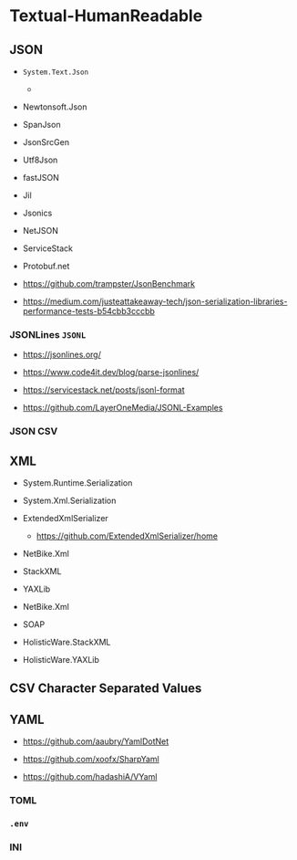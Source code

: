# Textual-HumanReadable


## JSON

*   `System.Text.Json`

    *      

*   Newtonsoft.Json

*   SpanJson

*   JsonSrcGen

*   Utf8Json

*   fastJSON

*   Jil

*   Jsonics

*   NetJSON

*   ServiceStack

*   Protobuf.net

*   https://github.com/trampster/JsonBenchmark

*   https://medium.com/justeattakeaway-tech/json-serialization-libraries-performance-tests-b54cbb3cccbb

### JSONLines `JSONL`

*   https://jsonlines.org/

*   https://www.code4it.dev/blog/parse-jsonlines/

*   https://servicestack.net/posts/jsonl-format

*   https://github.com/LayerOneMedia/JSONL-Examples


### JSON CSV

## XML

*   System.Runtime.Serialization

*   System.Xml.Serialization

*   ExtendedXmlSerializer

    *   https://github.com/ExtendedXmlSerializer/home

*   NetBike.Xml

*   StackXML

*   YAXLib

*   NetBike.Xml

*   SOAP

*   HolisticWare.StackXML

*   HolisticWare.YAXLib

## CSV Character Separated Values

## YAML

*   https://github.com/aaubry/YamlDotNet

*   https://github.com/xoofx/SharpYaml

*   https://github.com/hadashiA/VYaml

### TOML

### `.env`

### INI


